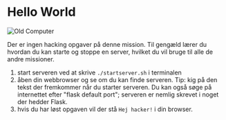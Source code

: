 # Hello World

![Old Computer](https://petewarden.files.wordpress.com/2015/04/img_2631.jpg)

Der er ingen hacking opgaver på denne mission. Til gengæld lærer du hvordan du kan starte og stoppe en server,
hvilket du vil bruge til alle de andre missioner.

1. start serveren ved at skrive `./startserver.sh` i terminalen
2. åben din webbrowser og se om du kan finde serveren.
Tip: kig på den tekst der fremkommer når du starter serveren.
Du kan også søge på internettet efter "flask default port"; serveren er nemlig
skrevet i noget der hedder Flask.
3. hvis du har løst opgaven vil der stå `Hej hacker!` i din browser.
